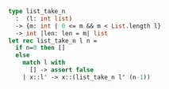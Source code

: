 
<a name = "list_take_n"></a>

```utilities.ml
type list_take_n
  :  (l: int list)
  -> {m: int | 0 <= m && m < List.length l}
  -> int |len: len = m| list
let rec list_take_n l n =
  if n=0 then []
  else
    match l with
      [] -> assert false
    | x::l' -> x::(list_take_n l' (n-1))
```

